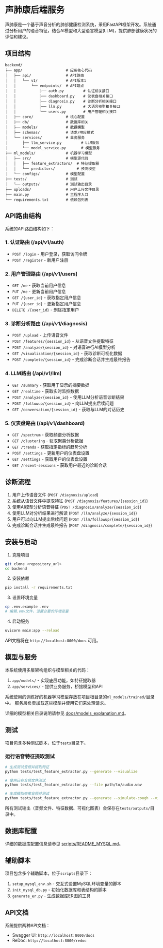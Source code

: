 # 声肺康后端服务

声肺康是一个基于声音分析的肺部健康检测系统，采用FastAPI框架开发。系统通过分析用户的语音特征，结合AI模型和大型语言模型(LLM)，提供肺部健康状况的评估和建议。

## 项目结构

```
backend/
├── app/                    # 应用核心代码
│   ├── api/                # API路由
│   │   └── v1/             # API版本1
│   │       └── endpoints/  # API端点
│   │           ├── auth.py         # 认证相关接口
│   │           ├── dashboard.py    # 仪表盘相关接口
│   │           ├── diagnosis.py    # 诊断分析相关接口
│   │           ├── llm.py          # 大语言模型相关接口
│   │           └── users.py        # 用户管理相关接口
│   ├── core/               # 核心配置
│   ├── db/                 # 数据库相关
│   ├── models/             # 数据模型
│   ├── schemas/            # 请求/响应模式
│   └── services/           # 业务服务
│       ├── llm_service.py         # LLM服务
│       └── model_service.py       # 模型服务
├── ml_models/              # 机器学习模型
│   ├── src/                # 模型源代码
│   │   ├── feature_extractors/  # 特征提取器
│   │   └── predictors/          # 预测模型
│   └── configs/            # 模型配置
├── tests/                  # 测试
│   └── outputs/            # 测试输出目录
├── uploads/                # 用户上传文件目录
├── main.py                 # 主程序入口
└── requirements.txt        # 依赖包列表
```

## API路由结构

系统的API路由结构如下：

### 1. 认证路由 (/api/v1/auth)
- `POST /login` - 用户登录，获取访问令牌
- `POST /register` - 新用户注册

### 2. 用户管理路由 (/api/v1/users)
- `GET /me` - 获取当前用户信息
- `PUT /me` - 更新当前用户信息
- `GET /{user_id}` - 获取指定用户信息
- `PUT /{user_id}` - 更新指定用户信息
- `DELETE /{user_id}` - 删除指定用户

### 3. 诊断分析路由 (/api/v1/diagnosis)
- `POST /upload` - 上传语音文件
- `POST /features/{session_id}` - 从语音文件提取特征
- `POST /analyze/{session_id}` - 对语音进行AI模型分析
- `GET /visualization/{session_id}` - 获取诊断可视化数据
- `POST /complete/{session_id}` - 完成诊断会话并生成最终报告

### 4. LLM路由 (/api/v1/llm)
- `GET /summary` - 获取用于显示的摘要数据
- `GET /realtime` - 获取实时监控数据
- `POST /analyze/{session_id}` - 使用LLM分析语音诊断结果
- `POST /followup/{session_id}` - 向LLM提出后续问题
- `GET /conversation/{session_id}` - 获取与LLM的对话历史

### 5. 仪表盘路由 (/api/v1/dashboard)
- `GET /spectrum` - 获取频谱分析数据
- `GET /clustering` - 获取聚类分析数据
- `GET /trends` - 获取指定指标的趋势分析
- `POST /settings` - 更新用户的仪表盘设置
- `GET /settings` - 获取用户的仪表盘设置
- `GET /recent-sessions` - 获取用户最近的诊断会话

## 诊断流程

1. 用户上传语音文件 (`POST /diagnosis/upload`)
2. 系统从语音文件中提取特征 (`POST /diagnosis/features/{session_id}`)
3. 使用AI模型分析语音特征 (`POST /diagnosis/analyze/{session_id}`)
4. 使用LLM对分析结果进行解读 (`POST /llm/analyze/{session_id}`)
5. 用户可以向LLM提出后续问题 (`POST /llm/followup/{session_id}`)
6. 完成诊断会话并生成最终报告 (`POST /diagnosis/complete/{session_id}`)

## 安装与启动

1. 克隆项目
```bash
git clone <repository_url>
cd backend
```

2. 安装依赖
```bash
pip install -r requirements.txt
```

3. 设置环境变量
```bash
cp .env.example .env
# 编辑.env文件，设置必要的环境变量
```

4. 启动服务
```bash
uvicorn main:app --reload
```

API文档将在 `http://localhost:8000/docs` 可用。

## 模型与服务

本系统使用多层架构组织与模型相关的代码：

1. `app/models/` - 实现底层功能，如特征提取器
2. `app/services/` - 提供业务服务，桥接模型和API

系统使用的训练好的机器学习模型存放在项目根目录的`ml_models/trained/`目录中。
服务层负责加载这些模型并使用它们来处理请求。

详细的模型相关目录说明请参见 [docs/models_explanation.md](../docs/models_explanation.md)。

## 测试

项目包含多种测试脚本，位于`tests`目录下。

### 运行语音特征提取测试

```bash
# 生成测试音频并提取特征
python tests/test_feature_extractor.py --generate --visualize

# 使用已有音频文件测试
python tests/test_feature_extractor.py --file path/to/audio.wav

# 生成模拟咳嗽音频并测试
python tests/test_feature_extractor.py --generate --simulate-cough --visualize
```

所有测试输出（音频文件、特征数据、可视化图表）会保存在`tests/outputs/`目录中。

## 数据库配置

详细的数据库配置信息请参见 [scripts/README_MYSQL.md](./scripts/README_MYSQL.md)。

## 辅助脚本

项目包含多个辅助脚本，位于`scripts`目录下：

1. `setup_mysql_env.sh` - 交互式设置MySQL环境变量的脚本
2. `init_mysql_db.py` - 初始化数据库和表结构的脚本
3. `generate_er.py` - 生成数据库ER图的工具

## API文档

系统提供两种API文档：
- Swagger UI: `http://localhost:8000/docs`
- ReDoc: `http://localhost:8000/redoc` 